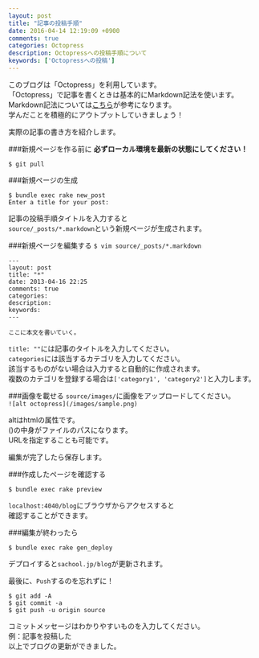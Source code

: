 ```yaml
---
layout: post
title: "記事の投稿手順"
date: 2016-04-14 12:19:09 +0900
comments: true
categories: Octopress
description: Octopressへの投稿手順について
keywords: ['Octopressへの投稿']
---
```


このブログは「Octopress」を利用しています。  
「Octopress」で記事を書くときは基本的にMarkdown記法を使います。  
Markdown記法については[こちら](http://kojika17.com/2013/01/starting-markdown.html)が参考になります。  
学んだことを積極的にアウトプットしていきましょう！  

実際の記事の書き方を紹介します。

<!-- more -->

###新規ページを作る前に
**必ずローカル環境を最新の状態にしてください！**

```
$ git pull
```


###新規ページの生成  

```
$ bundle exec rake new_post
Enter a title for your post:
```  
 記事の投稿手順タイトルを入力すると  
`source/_posts/*.markdown`という新規ページが生成されます。  


###新規ページを編集する
`$ vim source/_posts/*.markdown`  

```
---
layout: post
title: "*"
date: 2013-04-16 22:25
comments: true
categories: 
description: 
keywords: 
---

ここに本文を書いていく。

```

`title: ""`には記事のタイトルを入力してください。  
`categories`には該当するカテゴリを入力してください。  
該当するものがない場合は入力すると自動的に作成されます。  
複数のカテゴリを登録する場合は`['category1', 'category2']`と入力します。  

###画像を載せる
`source/images/`に画像をアップロードしてください。   
`![alt octopress](/images/sample.png)`

altはhtmlの属性です。  
()の中身がファイルのパスになります。  
URLを指定することも可能です。

編集が完了したら保存します。


###作成したページを確認する

`$ bundle exec rake preview`  

`localhost:4040/blog`にブラウザからアクセスすると  
確認することができます。


###編集が終わったら

`$ bundle exec rake gen_deploy`  

デプロイすると`sachool.jp/blog`が更新されます。

最後に、`Push`するのを忘れずに！  

```
$ git add -A
$ git commit -a
$ git push -u origin source
```

コミットメッセージはわかりやすいものを入力してください。  
例：記事を投稿した  
以上でブログの更新ができました。

